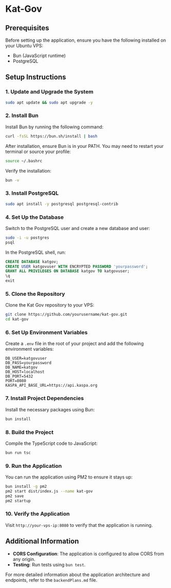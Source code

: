 # Kat-Gov

## Prerequisites

Before setting up the application, ensure you have the following installed on your Ubuntu VPS:

- Bun (JavaScript runtime)
- PostgreSQL

## Setup Instructions

### 1. Update and Upgrade the System

```bash
sudo apt update && sudo apt upgrade -y
```

### 2. Install Bun

Install Bun by running the following command:

```bash
curl -fsSL https://bun.sh/install | bash
```

After installation, ensure Bun is in your PATH. You may need to restart your terminal or source your profile:

```bash
source ~/.bashrc
```

Verify the installation:

```bash
bun -v
```

### 3. Install PostgreSQL

```bash
sudo apt install -y postgresql postgresql-contrib
```

### 4. Set Up the Database

Switch to the PostgreSQL user and create a new database and user:

```bash
sudo -i -u postgres
psql
```

In the PostgreSQL shell, run:

```sql
CREATE DATABASE katgov;
CREATE USER katgovuser WITH ENCRYPTED PASSWORD 'yourpassword';
GRANT ALL PRIVILEGES ON DATABASE katgov TO katgovuser;
\q
exit
```

### 5. Clone the Repository

Clone the Kat Gov repository to your VPS:

```bash
git clone https://github.com/yourusername/kat-gov.git
cd kat-gov
```


### 6. Set Up Environment Variables

Create a `.env` file in the root of your project and add the following environment variables:

```env
DB_USER=katgovuser
DB_PASS=yourpassword
DB_NAME=katgov
DB_HOST=localhost
DB_PORT=5432
PORT=8080
KASPA_API_BASE_URL=https://api.kaspa.org
```

### 7. Install Project Dependencies

Install the necessary packages using Bun:

```bash
bun install
```

### 8. Build the Project

Compile the TypeScript code to JavaScript:

```bash
bun run tsc
```

### 9. Run the Application

You can run the application using PM2 to ensure it stays up:

```bash
bun install -g pm2
pm2 start dist/index.js --name kat-gov
pm2 save
pm2 startup
```


### 10. Verify the Application

Visit `http://your-vps-ip:8080` to verify that the application is running.

## Additional Information

- **CORS Configuration**: The application is configured to allow CORS from any origin.
- **Testing**: Run tests using `bun test`.

For more detailed information about the application architecture and endpoints, refer to the `backendPlans.md` file.
